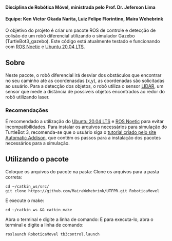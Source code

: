 #### Disciplina de Robótica Móvel, ministrada pelo Prof. Dr. Jeferson Lima 
#### Equipe: Ken Victor Okada Narita, Luiz Felipe Florintino, Maira Wehebrink
O objetivo do projeto é criar um pacote ROS de controle e detecção de colisão de um robô diferencial utilizando o simulador Gazebo (TurtleBot3_gazebo).
Este código está atualmente testado e funcionando com [ROS Noetic](http://wiki.ros.org/noetic/) e [Ubuntu 20.04 LTS](https://releases.ubuntu.com/20.04/).
## Sobre
Neste pacote, o robô diferencial irá desviar dos obstáculos que encontrar no seu caminho até as coordenasdas (x,y), as coordenadas são solicitadas ao usuário.
Para a detecção dos objetos, o robô utiliza o sensor [LIDAR](https://emanual.robotis.com/docs/en/platform/turtlebot3/appendix_lds_01/), um sensor que mede a distância de possiveis objetos encontrados ao redor do robô utilizando laser.
### Recomendações
É recomendado a utilização do [Ubuntu 20.04 LTS](https://releases.ubuntu.com/20.04/) e [ROS Noetic](http://wiki.ros.org/noetic/) para evitar incompatibilidades.
Para instalar os arquivos necessários para simulação do TurtleBot 3, recomenda-se que o usuário siga o [tutorial criado pelo site Automatic Addison](https://automaticaddison.com/how-to-launch-the-turtlebot3-simulation-with-ros/), que contêm os passos para a instalação dos pacotes necessários para a simulação. 

## Utilizando o pacote

Coloque os arquivos do pacote na pasta:
Clone os arquivos para a pasta correta:
```
cd ~/catkin_ws/src/
git clone https://github.com/MairaWehebrink/UTFPR.git RoboticaMovel
```
E execute o make:
```
cd ~/catkin_ws && catkin_make
```

Abra o terminal e digite a linha de comando:
E para executa-lo, abra o terminal e digite a linha de comando:

```
roslaunch RoboticaMovel tb3control.launch
